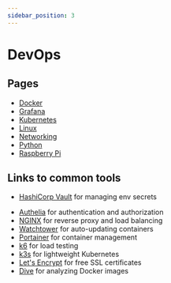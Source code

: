 ```yaml
---
sidebar_position: 3
---
```


# DevOps

## Pages
- [Docker](./docker.md)
- [Grafana](./grafana.md)
- [Kubernetes](./kubernetes.md)
- [Linux](./linux.md)
- [Networking](./networking.md)
- [Python](./python.md)
- [Raspberry Pi](./raspbery%20pi.md)

## Links to common tools
- [HashiCorp Vault](https://www.vaultproject.io) for managing env secrets
<!-- - [HashiCorp Consul](https://www.consul.io) for service discovery -->
- [Authelia](https://www.authelia.com) for authentication and authorization
- [NGINX](https://www.nginx.com) for reverse proxy and load balancing
- [Watchtower](https://github.com/containrrr/watchtower) for auto-updating containers
- [Portainer](https://www.portainer.io) for container management
- [k6](https://k6.io) for load testing
- [k3s](https://k3s.io) for lightweight Kubernetes
- [Let's Encrypt](https://letsencrypt.org) for free SSL certificates
- [Dive](https://github.com/wagoodman/dive) for analyzing Docker images
